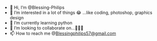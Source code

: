 - 👋 Hi, I’m @Blessing-Philips
- 👀 I’m interested in a lot of things 😂 ...like coding, photoshop, graphics design
- 🌱 I’m currently learning python 
- 💞️ I’m looking to collaborate on...🤔🤔😊
- 📫 How to reach me @Blessingphilips57@gmail.com 

<!---
Blessing-Philips/Blessing-Philips is a ✨ special ✨ repository because its `README.md` (this file) appears on your GitHub profile.
You can click the Preview link to take a look at your changes.
--->
